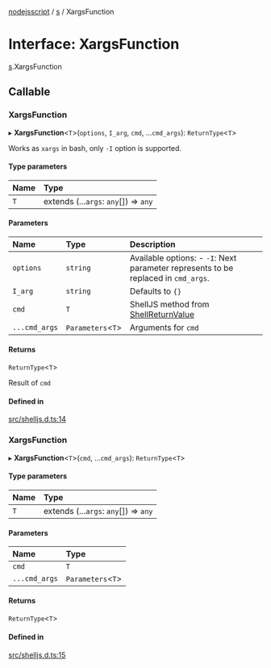 [nodejsscript](../README.md) / [s](../modules/s.md) / XargsFunction

# Interface: XargsFunction

[s](../modules/s.md).XargsFunction

## Callable

### XargsFunction

▸ **XargsFunction**<`T`\>(`options`, `I_arg`, `cmd`, ...`cmd_args`): `ReturnType`<`T`\>

Works as `xargs` in bash, only `-I` option is supported.

#### Type parameters

| Name | Type |
| :------ | :------ |
| `T` | extends (...`args`: `any`[]) => `any` |

#### Parameters

| Name | Type | Description |
| :------ | :------ | :------ |
| `options` | `string` | Available options:     - `-I`: Next parameter represents to be replaced in `cmd_args`. |
| `I_arg` | `string` | Defaults to `{}` |
| `cmd` | `T` | ShellJS method from [ShellReturnValue](s.ShellReturnValue.md) |
| `...cmd_args` | `Parameters`<`T`\> | Arguments for `cmd` |

#### Returns

`ReturnType`<`T`\>

Result of `cmd`

#### Defined in

[src/shelljs.d.ts:14](https://github.com/jaandrle/nodejsscript/blob/fe6a3a4/src/shelljs.d.ts#L14)

### XargsFunction

▸ **XargsFunction**<`T`\>(`cmd`, ...`cmd_args`): `ReturnType`<`T`\>

#### Type parameters

| Name | Type |
| :------ | :------ |
| `T` | extends (...`args`: `any`[]) => `any` |

#### Parameters

| Name | Type |
| :------ | :------ |
| `cmd` | `T` |
| `...cmd_args` | `Parameters`<`T`\> |

#### Returns

`ReturnType`<`T`\>

#### Defined in

[src/shelljs.d.ts:15](https://github.com/jaandrle/nodejsscript/blob/fe6a3a4/src/shelljs.d.ts#L15)
